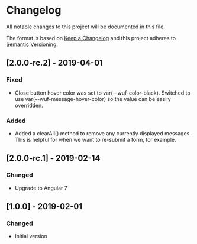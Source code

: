 # Changelog

All notable changes to this project will be documented in this file.

The format is based on [Keep a Changelog](http://keepachangelog.com/en/1.0.0/)
and this project adheres to [Semantic Versioning](http://semver.org/spec/v2.0.0.html).


## [2.0.0-rc.2] - 2019-04-01
### Fixed
- Close button hover color was set to var(--wuf-color-black).  Switched to use var(--wuf-message-hover-color) so the value can be easily overridden.
### Added
- Added a clearAll() method to remove any currently displayed messages.  This is helpful for when we want to re-submit a form, for example.

## [2.0.0-rc.1] - 2019-02-14
### Changed
- Upgrade to Angular 7

## [1.0.0] - 2019-02-01
### Changed
- Initial version
